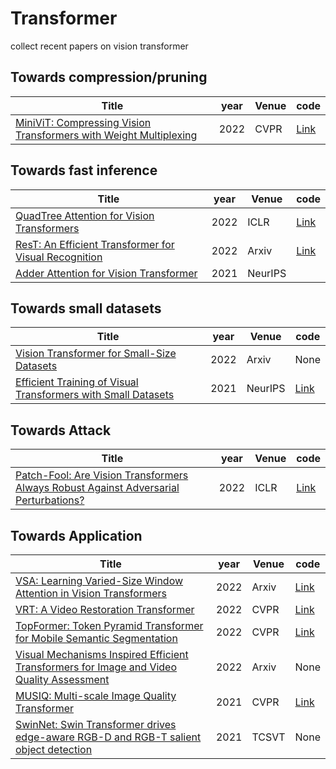 # Transformer
collect recent papers on vision transformer 

## Towards compression/pruning
|  Title   | year  | Venue | code |
|  ----  | ----  | ---- | ---- |
| [MiniViT: Compressing Vision Transformers with Weight Multiplexing](https://arxiv.org/pdf/2204.07154.pdf) | 2022 | CVPR | [Link](https://github.com/microsoft/Cream)|


## Towards fast inference 

|  Title   | year  | Venue | code |
|  ----  | ----  | ---- | ---- |
| [QuadTree Attention for Vision Transformers](https://arxiv.org/abs/2201.02767) | 2022 | ICLR | [Link](https://github.com/Tangshitao/QuadtreeAttention)|
| [ResT: An Efficient Transformer for Visual Recognition](https://arxiv.org/abs/2105.13677) | 2022 | Arxiv | [Link](https://github.com/wofmanaf/ResT)|
| [Adder Attention for Vision Transformer](https://openreview.net/pdf?id=5Ld5bRB9jzY) | 2021 | NeurIPS | |



## Towards small datasets 

|  Title   | year  | Venue | code |
|  ----  | ----  | ---- | ---- |
| [Vision Transformer for Small-Size Datasets](https://arxiv.org/abs/2112.13492) | 2022 | Arxiv | None|
| [Efficient Training of Visual Transformers with Small Datasets](https://openreview.net/pdf?id=SCN8UaetXx) | 2021 | NeurIPS | [Link](https://github.com/yhlleo/VTs-Drloc)|


## Towards Attack  
|  Title   | year  | Venue | code |
|  ----  | ----  | ---- | ---- |
| [Patch-Fool: Are Vision Transformers Always Robust Against Adversarial Perturbations?](https://arxiv.org/pdf/2203.08392.pdf) | 2022 | ICLR | [Link](https://github.com/RICE-EIC/Patch-Fool)|


## Towards Application  

|  Title   | year  | Venue | code |
|  ----  | ----  | ---- | ---- |
| [VSA: Learning Varied-Size Window Attention in Vision Transformers](https://arxiv.org/pdf/2204.08446.pdf) | 2022 | Arxiv | [Link](https://github.com/ViTAE-Transformer/ViTAE-VSA)|
| [VRT: A Video Restoration Transformer](https://arxiv.org/pdf/2201.12288v1.pdf) | 2022 | CVPR | [Link](https://github.com/JingyunLiang/VRT)|
| [TopFormer: Token Pyramid Transformer for Mobile Semantic Segmentation](https://arxiv.org/pdf/2204.05525.pdf) | 2022 | CVPR | [Link](https://github.com/hustvl/TopFormer)|
| [Visual Mechanisms Inspired Efficient Transformers for Image and Video Quality Assessment](https://arxiv.org/pdf/2203.14557.pdf) | 2022 | Arxiv | None|
| [MUSIQ: Multi-scale Image Quality Transformer](https://arxiv.org/pdf/2108.05997.pdf) | 2021 | CVPR | [Link](https://github.com/google-research/google-research/tree/master/musiq)|
| [SwinNet: Swin Transformer drives edge-aware RGB-D and RGB-T salient object detection](https://arxiv.org/pdf/2204.05585) | 2021 | TCSVT | None|

